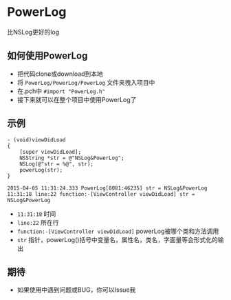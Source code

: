 # PowerLog
比NSLog更好的log

## 如何使用PowerLog
* 把代码clone或download到本地
* 将 `PowerLog/PowerLog/PowerLog` 文件夹拽入项目中
* 在.pch中 `#import "PowerLog.h"`
* 接下来就可以在整个项目中使用PowerLog了


## 示例
```objc
- (void)viewDidLoad 
{
    [super viewDidLoad];
    NSString *str = @"NSLog&PowerLog";
    NSLog(@"str = %@", str);
    powerLog(str);
}
```
```
2015-04-05 11:31:24.333 PowerLog[8081:46235] str = NSLog&PowerLog
11:31:18 line:22 function:-[ViewController viewDidLoad] str = NSLog&PowerLog
 ```
* `11:31:18` 时间        
* `line:22` 所在行
* `function:-[ViewController viewDidLoad]` powerLog被哪个类和方法调用
* `str` 指针，powerLog()括号中变量名，属性名，类名，字面量等会形式化的输出


## 期待
* 如果使用中遇到问题或BUG，你可以Issue我
